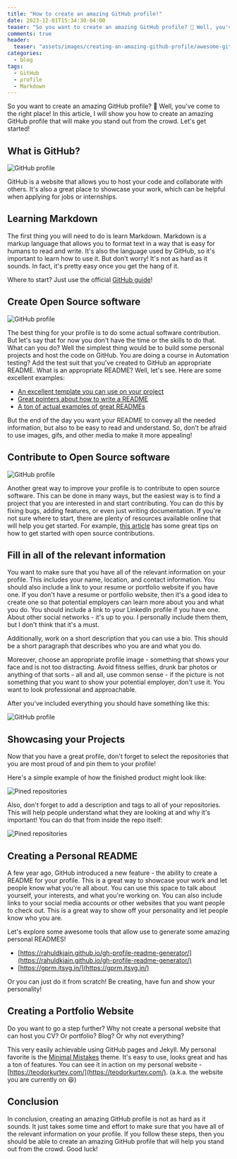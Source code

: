 ```yaml
---
title: "How to create an amazing GitHub profile!"
date: 2023-12-01T15:34:30-04:00
teaser: "So you want to create an amazing GitHub profile? 🤔 Well, you've come to the right place! In this article, I will show you how to create an amazing GitHub profile that will make you stand out from the crowd. Let's get started!"
comments: true
header:
  teaser: "assets/images/creating-an-amazing-github-profile/awesome-github-profile-tumb.png"
categories:
  - blog
tags:
  - GitHub
  - profile
  - Markdown
---
```


So you want to create an amazing GitHub profile? 🤔 Well, you've come to the right place! In this article, I will show you how to create an amazing GitHub profile that will make you stand out from the crowd. Let's get started!

## What is GitHub?

![GitHub profile](/assets/images/creating-an-amazing-github-profile/github.avif)

GitHub is a website that allows you to host your code and collaborate with others. It's also a great place to showcase your work, which can be helpful when applying for jobs or internships.

## Learning Markdown

The first thing you will need to do is learn Markdown. Markdown is a markup language that allows you to format text in a way that is easy for humans to read and write. It's also the language used by GitHub, so it's important to learn how to use it. But don't worry! It's not as hard as it sounds. In fact, it's pretty easy once you get the hang of it.

Where to start? Just use the official [GitHub guide](https://docs.github.com/en/get-started/writing-on-github/getting-started-with-writing-and-formatting-on-github/basic-writing-and-formatting-syntax)!

## Create Open Source software

![GitHub profile](/assets/images/creating-an-amazing-github-profile/create-code.avif)

The best thing for your profile is to do some actual software contribution. But let's say that for now you don't have the time or the skills to do that. What can you do? Well the simplest thing would be to build some personal projects and host the code on GitHub. You are doing a course in Automation testing? Add the test suit that you've created to GitHub an appropriate README. What is an appropriate README? Well, let's see. Here are some excellent examples:

- [An excellent template you can use on your project](https://github.com/othneildrew/Best-README-Template)
- [Great pointers about how to write a README](https://www.makeareadme.com/)
- [A ton of actual examples of great READMEs](https://github.com/matiassingers/awesome-readme)

But the end of the day you want your README to convey all the needed information, but also to be easy to read and understand. So, don't be afraid to use images, gifs, and other media to make it more appealing!

## Contribute to Open Source software

![GitHub profile](/assets/images/creating-an-amazing-github-profile/open-source.avif)

Another great way to improve your profile is to contribute to open source software. This can be done in many ways, but the easiest way is to find a project that you are interested in and start contributing. You can do this by fixing bugs, adding features, or even just writing documentation. If you're not sure where to start, there are plenty of resources available online that will help you get started. For example, [this article](https://opensource.guide/how-to-contribute/) has some great tips on how to get started with open source contributions.

## Fill in all of the relevant information

You want to make sure that you have all of the relevant information on your profile. This includes your name, location, and contact information. You should also include a link to your resume or portfolio website if you have one. If you don't have a resume or portfolio website, then it's a good idea to create one so that potential employers can learn more about you and what you do. You should include a link to your LinkedIn profile if you have one. About other social networks - it's up to you. I personally include them them, but I don't think that it's a must.

Additionally, work on a short description that you can use a bio. This should be a short paragraph that describes who you are and what you do.

Moreover, choose an appropriate profile image - something that shows your face and is not too distracting. Avoid fitness selfies, drunk bar photos or anything of that sorts - all and all, use common sense - if the picture is not something that you want to show your potential employer, don't use it. You want to look professional and approachable.

After you've included everything you should have something like this:

![GitHub profile](/assets/images/creating-an-amazing-github-profile/example-profile.png)

## Showcasing your Projects

Now that you have a great profile, don't forget to select the repositories that you are most proud of and pin them to your profile!

Here's a simple example of how the finished product might look like:

![Pined repositories](/assets/images/creating-an-amazing-github-profile/pined-repos.png)

Also, don't forget to add a description and tags to all of your repositories. This will help people understand what they are looking at and why it's important! You can do that from inside the repo itself:

![Pined repositories](/assets/images/creating-an-amazing-github-profile/add-repo-description.png)

## Creating a Personal README

A few year ago, GitHub introduced a new feature - the ability to create a README for your profile. This is a great way to showcase your work and let people know what you're all about. You can use this space to talk about yourself, your interests, and what you're working on. You can also include links to your social media accounts or other websites that you want people to check out. This is a great way to show off your personality and let people know who you are.

Let's explore some awesome tools that allow use to generate some amazing personal READMES!

- [https://rahuldkjain.github.io/gh-profile-readme-generator/](https://rahuldkjain.github.io/gh-profile-readme-generator/)
- [https://gprm.itsvg.in/](https://gprm.itsvg.in/)

Or you can just do it from scratch! Be creating, have fun and show your personality!

## Creating a Portfolio Website

Do you want to go a step further? Why not create a personal website that can host you CV? Or portfolio? Blog? Or why not everything?

This very easily achievable using GitHub pages and Jekyll. My personal favorite is the [Minimal Mistakes](https://mmistakes.github.io/minimal-mistakes/) theme. It's easy to use, looks great and has a ton of features. You can see it in action on my personal website - [https://teodorkurtev.com/](https://teodorkurtev.com/). (a.k.a. the website you are currently on 😆)

## Conclusion

In conclusion, creating an amazing GitHub profile is not as hard as it sounds. It just takes some time and effort to make sure that you have all of the relevant information on your profile. If you follow these steps, then you should be able to create an amazing GitHub profile that will help you stand out from the crowd. Good luck!
